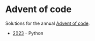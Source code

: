 # Advent of code

Solutions for the annual [Advent of code](https://adventofcode.com/).

- [2023](https://github.com/Jeniamakarchik/advent_of_code/tree/main/2023) - Python

